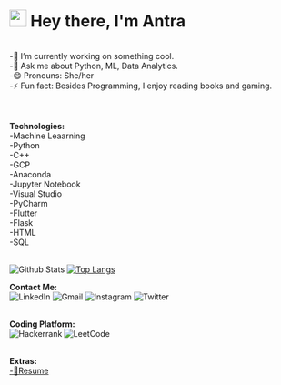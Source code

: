 <h1><img src="https://emojis.slackmojis.com/emojis/images/1531849430/4246/blob-sunglasses.gif?1531849430" width="30"/> Hey there, I'm Antra</h1>
<br>
-🔭 I’m currently working on something cool.<br>
<!-- -🌱 I’m currently learning ML, Data Science, Cloud.<br> -->
-💬 Ask me about Python, ML, Data Analytics.<br>
-😄 Pronouns: She/her <br>
-⚡ Fun fact: Besides Programming, I enjoy reading books and gaming.<br>
<br>
<br>

**Technologies:**<br>
-Machine Leaarning<br>
-Python <br>
-C++ <br>
-GCP <br>
-Anaconda <br>
-Jupyter Notebook <br>
-Visual Studio <br>
-PyCharm <br>
-Flutter <br>
-Flask <br>
-HTML <br>
-SQL <br>
<br>

![Github Stats](https://github-readme-stats.vercel.app/api?username=AntraTripathi74&count_private=true&show_icons=true)
[![Top Langs](https://github-readme-stats.vercel.app/api/top-langs/?username=AntraTripathi74&layout=compact)](https://github.com/AntraTripathi74/github-readme-stats)


**Contact Me:**<br>
![LinkedIn](https://img.shields.io/badge/linkedin-%230077B5.svg?style=for-the-badge&logo=linkedin&logoColor=white&link=https://www.linkedin.com/in/antratripathi74/)
![Gmail](https://img.shields.io/badge/Gmail-D14836?style=for-the-badge&logo=gmail&logoColor=white&link=mailto:tripathiantra074@gmail.com)
![Instagram](https://img.shields.io/badge/Instagram-%23E4405F.svg?style=for-the-badge&logo=Instagram&logoColor=white&link=https://www.instagram.com/antra._.tripathi/?next=%2F)
![Twitter](https://img.shields.io/badge/Twitter-%231DA1F2.svg?style=for-the-badge&logo=Twitter&logoColor=white&link=https://twitter.com/_tripathiii) <br>
<br>

**Coding Platform:**<br>
![Hackerrank](https://img.shields.io/badge/-Hackerrank-2EC866?style=for-the-badge&logo=HackerRank&logoColor=white&link=https://www.hackerrank.com/2001641540013_DS)
![LeetCode](https://img.shields.io/badge/LeetCode-000000?style=for-the-badge&logo=LeetCode&logoColor=#d16c06&link=https://leetcode.com/antrat/) <br>
<br>

**Extras:** <br>
<a href="https://docs.google.com/document/d/1S6Is_YQ9P9nOZe0fc6L_u9gmKFIypY0MnBf52ugMXRw/edit?usp=sharing">-📝Resume</a>






